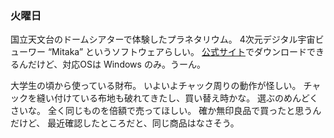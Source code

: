 ### 火曜日

国立天文台のドームシアターで体験したプラネタリウム。
4次元デジタル宇宙ビューワー “Mitaka” というソフトウェアらしい。
[公式サイト](https://4d2u.nao.ac.jp/mitaka/)でダウンロードできるんだけど、対応OSは Windows のみ。うーん。

大学生の頃から使っている財布。
いよいよチャック周りの動作が怪しい。
チャックを縫い付けている布地も破れてきたし、買い替え時かな。
選ぶのめんどくさいな。
全く同じものを倍額で売ってほしい。
確か無印良品で買ったと思うんだけど、
最近確認したところだと、同じ商品はなさそう。